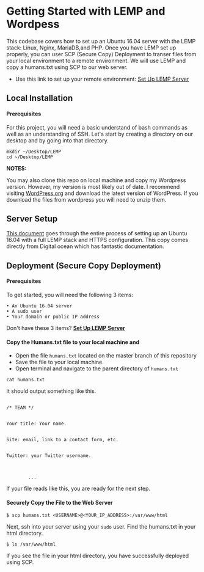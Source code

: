 
# Getting Started with LEMP and Wordpess

This codebase covers how to set up an Ubuntu 16.04 server with the LEMP stack: Linux, Nginx, MariaDB,and PHP. Once you have LEMP set up properly, you can user SCP (Secure Copy) Deployment to transer files from your local environment to a remote environment. We will use LEMP and copy a humans.txt using SCP to our web server.

- Use this link to set up your remote environment: [Set Up LEMP Server](https://github.com/jonathandavidpollock/Deployment/blob/master/setup.md)

## Local Installation
#### Prerequisites
For this project, you will need a basic understand of bash commands as well as an understanding of SSH. Let's start by creating a directory on our desktop and by going into that directory.

```
mkdir ~/Desktop/LEMP
cd ~/Desktop/LEMP
```

**NOTES:** 

You may also clone this repo on local machine and copy my Wordpress version. However, my version is most likely out of date. I recommend visiting [WordPress.org](https://wordpress.org/) and download the latest version of WordPress. If you download the files from wordpress you will need to unzip them.

## Server Setup
[This document](https://github.com/jonathandavidpollock/Deployment/blob/master/setup.md) goes through the entire process of setting up an Ubuntu 16.04 with a full LEMP stack and HTTPS configuration. This copy comes directly from Digital ocean which has fantastic documentation.

## Deployment (Secure Copy Deployment)

#### Prerequisites
To get started, you will need the following 3 items:
	
	• An Ubuntu 16.04 server
	• A sudo user 
	• Your domain or public IP address
	
Don't have these 3 items?  **[Set Up LEMP Server](https://github.com/jonathandavidpollock/Deployment/blob/master/setup.md)**

#### Copy the Humans.txt file to your local machine and 

* Open the file `humans.txt` located on the master branch of this repository
* Save the file to your local machine.
* Open terminal and navigate to the parent directory of `humans.txt`


```
cat humans.txt
```


It should output something like this.

```text
                            
/* TEAM */

                            
Your title: Your name.

                            
Site: email, link to a contact form, etc.

                            
Twitter: your Twitter username.

                            
        
        ...
```
If your file reads like this, you are ready for the next step.

#### Securely Copy the File to the Web Server


`$ scp humans.txt <USERNAME>@<YOUR_IP_ADDRESS>:/var/www/html`


Next, ssh into your server using your `sudo` user. Find the humans.txt in your html directory.

`$ ls /var/www/html`

If you see the file in your html directory, you have successfully deployed using SCP.
